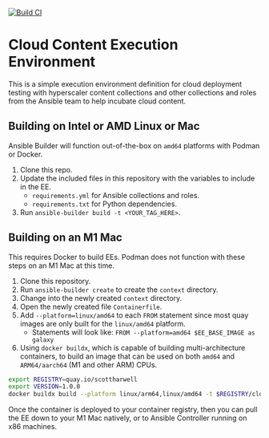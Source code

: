 [![Build CI](https://github.com/scottharwell/cloud-ee/actions/workflows/build.yml/badge.svg?branch=v1.0.0)](https://github.com/scottharwell/cloud-ee/actions/workflows/build.yml)

# Cloud Content Execution Environment

This is a simple execution environment definition for cloud deployment testing with hyperscaler content collections and other collections and roles from the Ansible team to help incubate cloud content.

## Building on Intel or AMD Linux or Mac

Ansible Builder will function out-of-the-box on `amd64` platforms with Podman or Docker.

1. Clone this repo.
2. Update the included files in this repository with the variables to include in the EE.
   * `requirements.yml` for Ansible collections and roles.
   * `requirements.txt` for Python dependencies.
3. Run `ansible-builder build -t <YOUR_TAG_HERE>`.

## Building on an M1 Mac

This requires Docker to build EEs. Podman does not function with these steps on an M1 Mac at this time.

1. Clone this repository.
2. Run `ansible-builder create` to create the `context` directory.
3. Change into the newly created `context` directory.
4. Open the newly created file `Containerfile`.
5. Add `--platform=linux/amd64` to each `FROM` statement since most quay images are only built for the `linux/amd64` platform.
    * Statements will look like: `FROM --platform=amd64 $EE_BASE_IMAGE as galaxy`
6. Using `docker buildx`, which is capable of building multi-architecture containers, to build an image that can be used on both `amd64` and `ARM64/aarch64` (M1 and other ARM) CPUs.

```bash
export REGISTRY=quay.io/scottharwell
export VERSION=1.0.0
docker buildx build --platform linux/arm64,linux/amd64 -t $REGISTRY/cloud-ee:$VERSION -t $REGISTRY/cloud-ee:latest --push .
```

Once the container is deployed to your container registry, then you can pull the EE down to your M1 Mac natively, or to Ansible Controller running on x86 machines.